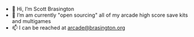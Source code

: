 - 👋 Hi, I’m Scott Brasington
- 👀 I’m am currently "open sourcing" all of my arcade high score save kits and multigames
- 📫 I can be reached at arcade@brasington.org

<!---
brasington/brasington is a ✨ special ✨ repository because its `README.md` (this file) appears on your GitHub profile.
You can click the Preview link to take a look at your changes.
--->
